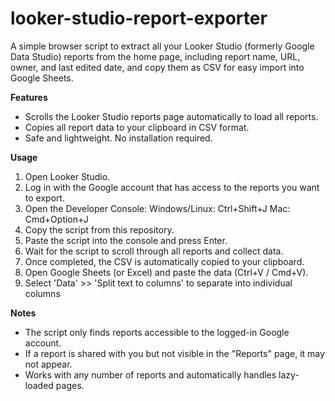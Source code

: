 # looker-studio-report-exporter
A simple browser script to extract all your Looker Studio (formerly Google Data Studio) reports from the home page, including report name, URL, owner, and last edited date, and copy them as CSV for easy import into Google Sheets.

**Features**

- Scrolls the Looker Studio reports page automatically to load all reports.
- Copies all report data to your clipboard in CSV format.
- Safe and lightweight. No installation required.

**Usage**

1. Open Looker Studio.
2. Log in with the Google account that has access to the reports you want to export.
3. Open the Developer Console:
    Windows/Linux: Ctrl+Shift+J
    Mac: Cmd+Option+J
4. Copy the script from this repository.
5. Paste the script into the console and press Enter.
6. Wait for the script to scroll through all reports and collect data.
7. Once completed, the CSV is automatically copied to your clipboard.
8. Open Google Sheets (or Excel) and paste the data (Ctrl+V / Cmd+V).
9. Select 'Data' >> 'Split text to columns' to separate into individual columns

**Notes**

- The script only finds reports accessible to the logged-in Google account.
- If a report is shared with you but not visible in the "Reports" page, it may not appear.
- Works with any number of reports and automatically handles lazy-loaded pages.
